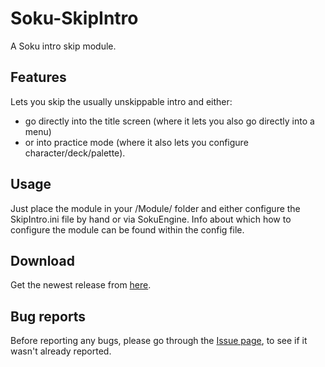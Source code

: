 # Soku-SkipIntro 
A Soku intro skip module. 

## Features
Lets you skip the usually unskippable intro and either:
* go directly into the title screen (where it lets you also go directly into a menu)
* or into practice mode (where it also lets you configure character/deck/palette).

## Usage
Just place the module in your /Module/ folder and either configure the SkipIntro.ini file by hand or via SokuEngine.
Info about which how to configure the module can be found within the config file.

## Download
Get the newest release from [here](https://github.com/S-len/Soku-SkipIntro/releases/).

## Bug reports
Before reporting any bugs, please go through the [Issue page](https://github.com/S-len/Soku-SkipIntro/issues), to see if it wasn't already reported.

